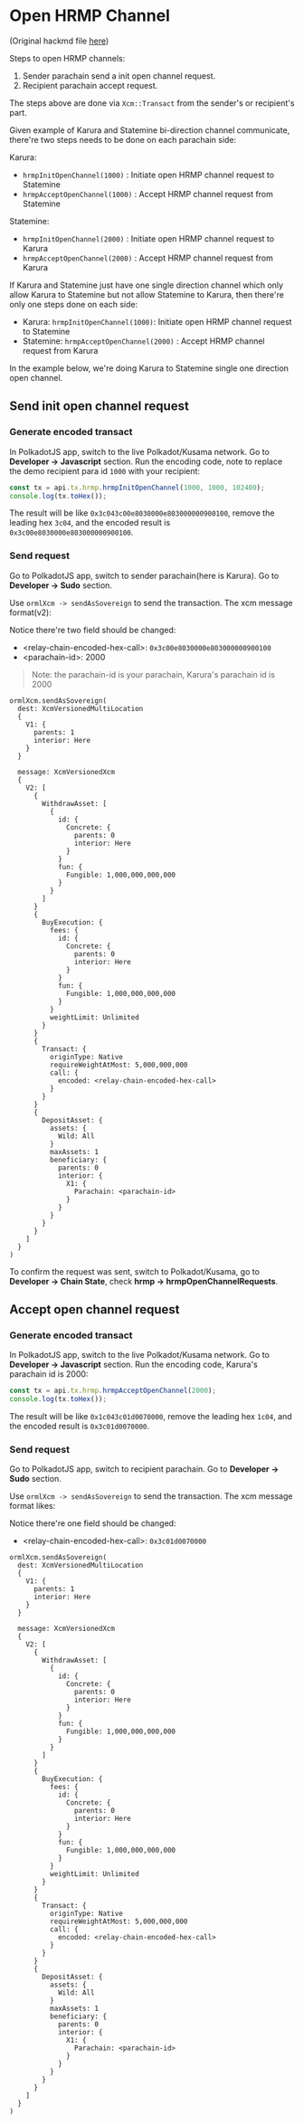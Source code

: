 # Open HRMP Channel

(Original hackmd file [here](https://hackmd.io/naPxPYPYSXOlK0L7WohVdQ?view))

Steps to open HRMP channels:

1. Sender parachain send a init open channel request.
2. Recipient parachain accept request.

The steps above are done via `Xcm::Transact` from the sender's or recipient's part.

Given example of Karura and Statemine bi-direction channel communicate, there're two steps needs to be done on each parachain side:

Karura:

* `hrmpInitOpenChannel(1000)` : Initiate open HRMP channel request to Statemine
* `hrmpAcceptOpenChannel(1000)` : Accept HRMP channel request from Statemine

Statemine:

* `hrmpInitOpenChannel(2000)` : Initiate open HRMP channel request to Karura
* `hrmpAcceptOpenChannel(2000)` : Accept HRMP channel request from Karura

If Karura and Statemine just have one single direction channel which only allow Karura to Statemine but not allow Statemine to Karura, then there're only one steps done on each side:

* Karura: `hrmpInitOpenChannel(1000)`: Initiate open HRMP channel request to Statemine
* Statemine: `hrmpAcceptOpenChannel(2000)` : Accept HRMP channel request from Karura

In the example below, we're doing Karura to Statemine single one direction open channel.

## Send init open channel request

### Generate encoded transact

In PolkadotJS app, switch to the live Polkadot/Kusama network. Go to **Developer -> Javascript** section. Run the encoding code, note to replace the demo recipient para id `1000` with your recipient:

```javascript
const tx = api.tx.hrmp.hrmpInitOpenChannel(1000, 1000, 102400);
console.log(tx.toHex());
```

The result will be like `0x3c043c00e8030000e803000000900100`, remove the leading hex `3c04`, and the encoded result is `0x3c00e8030000e803000000900100`.

### Send request

Go to PolkadotJS app, switch to sender parachain(here is Karura). Go to **Developer -> Sudo** section.

Use `ormlXcm -> sendAsSovereign` to send the transaction. The xcm message format(v2):

Notice there're two field should be changed:&#x20;

* \<relay-chain-encoded-hex-call>: `0x3c00e8030000e803000000900100`
* \<parachain-id>: 2000

> Note: the parachain-id is your parachain, Karura's parachain id is 2000

```
ormlXcm.sendAsSovereign(
  dest: XcmVersionedMultiLocation
  {
    V1: {
      parents: 1
      interior: Here
    }
  }
  
  message: XcmVersionedXcm
  {
    V2: [
      {
        WithdrawAsset: [
          {
            id: {
              Concrete: {
                parents: 0
                interior: Here
              }
            }
            fun: {
              Fungible: 1,000,000,000,000
            }
          }
        ]
      }
      {
        BuyExecution: {
          fees: {
            id: {
              Concrete: {
                parents: 0
                interior: Here
              }
            }
            fun: {
              Fungible: 1,000,000,000,000
            }
          }
          weightLimit: Unlimited
        }
      }
      {
        Transact: {
          originType: Native
          requireWeightAtMost: 5,000,000,000
          call: {
            encoded: <relay-chain-encoded-hex-call>
          }
        }
      }
      {
        DepositAsset: {
          assets: {
            Wild: All
          }
          maxAssets: 1
          beneficiary: {
            parents: 0
            interior: {
              X1: {
                Parachain: <parachain-id>
              }
            }
          }
        }
      }
    ]
  }
)
```

To confirm the request was sent, switch to Polkadot/Kusama, go to **Developer -> Chain State**, check **hrmp -> hrmpOpenChannelRequests**.

## Accept open channel request

### Generate encoded transact

In PolkadotJS app, switch to the live Polkadot/Kusama network. Go to **Developer -> Javascript** section. Run the encoding code, Karura's parachain id is 2000:

```javascript
const tx = api.tx.hrmp.hrmpAcceptOpenChannel(2000);
console.log(tx.toHex());
```

The result will be like `0x1c043c01d0070000`, remove the leading hex `1c04`, and the encoded result is `0x3c01d0070000`.

### Send request

Go to PolkadotJS app, switch to recipient parachain. Go to **Developer -> Sudo** section.

Use `ormlXcm -> sendAsSovereign` to send the transaction. The xcm message format likes:

Notice there're one field should be changed:&#x20;

* \<relay-chain-encoded-hex-call>: `0x3c01d0070000`

```
ormlXcm.sendAsSovereign(
  dest: XcmVersionedMultiLocation
  {
    V1: {
      parents: 1
      interior: Here
    }
  }
  
  message: XcmVersionedXcm
  {
    V2: [
      {
        WithdrawAsset: [
          {
            id: {
              Concrete: {
                parents: 0
                interior: Here
              }
            }
            fun: {
              Fungible: 1,000,000,000,000
            }
          }
        ]
      }
      {
        BuyExecution: {
          fees: {
            id: {
              Concrete: {
                parents: 0
                interior: Here
              }
            }
            fun: {
              Fungible: 1,000,000,000,000
            }
          }
          weightLimit: Unlimited
        }
      }
      {
        Transact: {
          originType: Native
          requireWeightAtMost: 5,000,000,000
          call: {
            encoded: <relay-chain-encoded-hex-call>
          }
        }
      }
      {
        DepositAsset: {
          assets: {
            Wild: All
          }
          maxAssets: 1
          beneficiary: {
            parents: 0
            interior: {
              X1: {
                Parachain: <parachain-id>
              }
            }
          }
        }
      }
    ]
  }
)
```
